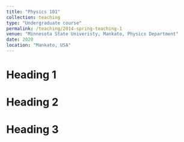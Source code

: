 ```yaml
---
title: "Physics 101"
collection: teaching
type: "Undergraduate course"
permalink: /teaching/2014-spring-teaching-1
venue: "Minnesota State Univeristy, Mankato, Physics Department"
date: 2020
location: "Mankato, USA"
---
```




Heading 1
======

Heading 2
======

Heading 3
======